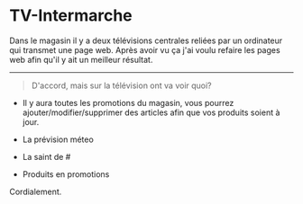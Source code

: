 # TV-Intermarche

Dans le magasin il y a deux télévisions centrales reliées par un ordinateur qui transmet une page web. Après avoir vu ça j'ai voulu refaire les pages web afin qu'il y ait un meilleur résultat.

-----------------------------------------------------

> D'accord, mais sur la télévision ont va voir quoi?

- Il y aura toutes les promotions du magasin, vous pourrez ajouter/modifier/supprimer des articles afin que vos produits soient à jour.

- La prévision méteo
- La saint de #
- Produits en promotions

Cordialement.
